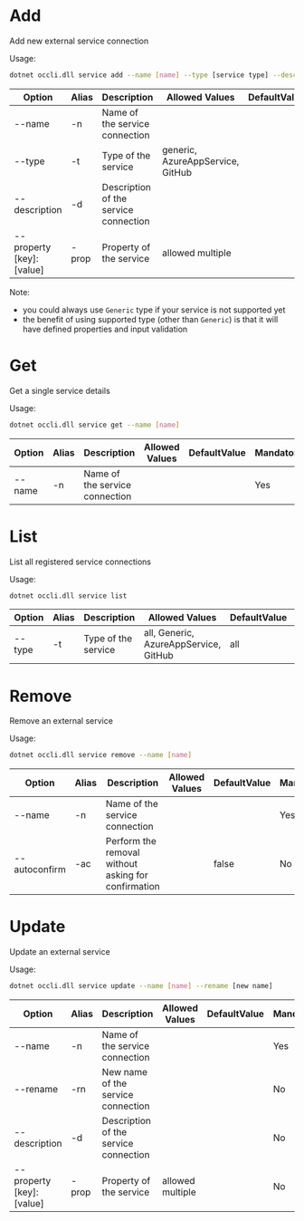 # Add
Add new external service connection

Usage: 
```sh
dotnet occli.dll service add --name [name] --type [service type] --description [description]
```

| Option | Alias | Description | Allowed Values | DefaultValue | Mandatory |
| --- | --- | --- | --- | --- | --- |
| --name | -n | Name of the service connection ||| Yes |
| --type | -t | Type of the service | generic, AzureAppService, GitHub || Yes |
| --description | -d | Description of the service connection ||| No |
| --property [key]:[value] | -prop | Property of the service | allowed multiple || No |

Note:
- you could always use `Generic` type if your service is not supported yet
- the benefit of using supported type (other than `Generic`) is that it will have defined properties and input validation

# Get
Get a single service details

Usage: 
```sh
dotnet occli.dll service get --name [name]
```

| Option | Alias | Description | Allowed Values | DefaultValue | Mandatory |
| --- | --- | --- | --- | --- | --- |
| --name | -n | Name of the service connection ||| Yes |

# List
List all registered service connections

Usage: 
```sh
dotnet occli.dll service list
```

| Option | Alias | Description | Allowed Values | DefaultValue | Mandatory |
| --- | --- | --- | --- | --- | --- |
| --type | -t | Type of the service | all, Generic, AzureAppService, GitHub | all | No |

# Remove
Remove an external service

Usage: 
```sh
dotnet occli.dll service remove --name [name]
``` 

| Option | Alias | Description | Allowed Values | DefaultValue | Mandatory |
| --- | --- | --- | --- | --- | --- |
| --name | -n | Name of the service connection ||| Yes |
| --autoconfirm | -ac | Perform the removal without asking for confirmation || false | No |

# Update
Update an external service

Usage: 
```sh
dotnet occli.dll service update --name [name] --rename [new name]
``` 

| Option | Alias | Description | Allowed Values | DefaultValue | Mandatory |
| --- | --- | --- | --- | --- | --- |
| --name | -n | Name of the service connection ||| Yes |
| --rename | -rn | New name of the service connection ||| No |
| --description | -d | Description of the service connection ||| No |
| --property [key]:[value] | -prop | Property of the service | allowed multiple || No |